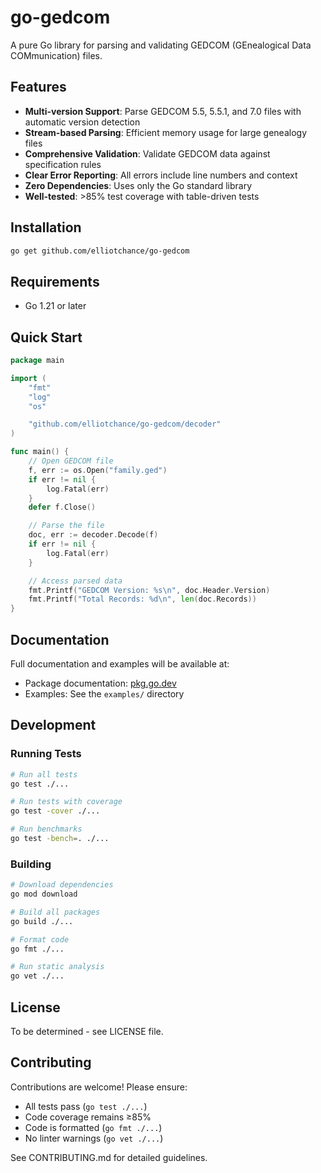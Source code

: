 # go-gedcom

A pure Go library for parsing and validating GEDCOM (GEnealogical Data COMmunication) files.

## Features

- **Multi-version Support**: Parse GEDCOM 5.5, 5.5.1, and 7.0 files with automatic version detection
- **Stream-based Parsing**: Efficient memory usage for large genealogy files
- **Comprehensive Validation**: Validate GEDCOM data against specification rules
- **Clear Error Reporting**: All errors include line numbers and context
- **Zero Dependencies**: Uses only the Go standard library
- **Well-tested**: >85% test coverage with table-driven tests

## Installation

```bash
go get github.com/elliotchance/go-gedcom
```

## Requirements

- Go 1.21 or later

## Quick Start

```go
package main

import (
    "fmt"
    "log"
    "os"

    "github.com/elliotchance/go-gedcom/decoder"
)

func main() {
    // Open GEDCOM file
    f, err := os.Open("family.ged")
    if err != nil {
        log.Fatal(err)
    }
    defer f.Close()

    // Parse the file
    doc, err := decoder.Decode(f)
    if err != nil {
        log.Fatal(err)
    }

    // Access parsed data
    fmt.Printf("GEDCOM Version: %s\n", doc.Header.Version)
    fmt.Printf("Total Records: %d\n", len(doc.Records))
}
```

## Documentation

Full documentation and examples will be available at:
- Package documentation: [pkg.go.dev](https://pkg.go.dev/github.com/elliotchance/go-gedcom)
- Examples: See the `examples/` directory

## Development

### Running Tests

```bash
# Run all tests
go test ./...

# Run tests with coverage
go test -cover ./...

# Run benchmarks
go test -bench=. ./...
```

### Building

```bash
# Download dependencies
go mod download

# Build all packages
go build ./...

# Format code
go fmt ./...

# Run static analysis
go vet ./...
```

## License

To be determined - see LICENSE file.

## Contributing

Contributions are welcome! Please ensure:
- All tests pass (`go test ./...`)
- Code coverage remains ≥85%
- Code is formatted (`go fmt ./...`)
- No linter warnings (`go vet ./...`)

See CONTRIBUTING.md for detailed guidelines.
